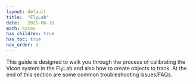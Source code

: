 ```yaml
---
layout: default
title:  "FlyLab"
date:   2025-06-18
math: katex
has_children: true
has_toc: true
nav_order: 3
---
```


This guide is designed to walk you through the process of calibrating the Vicon system in the FlyLab and also how to create objects to track. At the end of this section are some common troubleshooting issues/FAQs.
